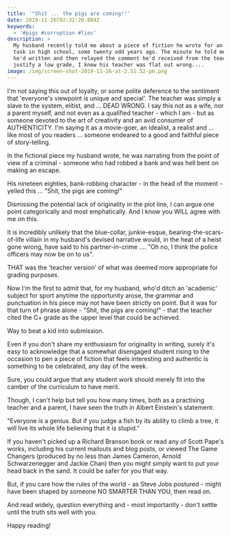 ```yaml
---
title: '"Shit ... the pigs are coming!"'
date: 2019-11-26T02:32:20.084Z
keywords:
  - '#pigs #corruption #lies'
description: >
  My husband recently told me about a piece of fiction he wrote for an English
  task in high school, some twenty odd years ago. The minute he told me what
  he'd written and then relayed the comment he'd received from the teacher to
  justify a low grade, I knew his teacher was flat out wrong....
image: /img/screen-shot-2019-11-26-at-2.51.52-pm.png
---
```


I'm not saying this out of loyalty, or some polite deference to the sentiment that 'everyone's viewpoint is unique and special'. The teacher was simply a slave to the system, elitist, and ... DEAD WRONG.  I say this not as a wife, nor a parent myself, and not even as a qualified teacher - which I am - but as someone devoted to the art of creativity and an avid consumer of AUTHENTICITY. I'm saying it as a movie-goer, an idealist, a realist and ... like most of you readers ... someone endeared to a good and faithful piece of story-telling. 

In the fictional piece my husband wrote, he was narrating from the point of view of a criminal - someone who had robbed a bank and was hell bent on making an escape. 

His nineteen eighties, bank-robbing character - in the head of the moment - yelled this ... "Shit, the pigs are coming!"

Dismissing the potential lack of originality in the plot line, I can argue one point categorically and most emphatically. And I know you WILL agree with me on this.

It is incredibly unlikely that the blue-collar, junkie-esque, bearing-the-scars-of-life villain in my husband's devised narrative would, in the heat of a heist gone wrong, have said to his partner-in-crime .... "Oh no, I think the police officers may now be on to us". 

THAT was the 'teacher version' of what was deemed more appropriate for grading purposes. 

Now I'm the first to admit that, for my husband, who'd ditch an 'academic' subject for sport anytime the opportunity arose, the grammar and punctuation in his piece may not have been strictly on point. But it was for that turn of phrase alone - "Shit, the pigs are coming!" - that the teacher cited the C+ grade as the upper level that could be achieved. 

Way to beat a kid into submission. 

Even if you don't share my enthusiasm for originality in writing, surely it's easy to acknowledge that a somewhat disengaged student rising to the occasion to pen a piece of fiction that feels interesting and authentic is something to be celebrated, any day of the week. 

Sure, you could argue that any student work should merely fit into the camber of the curriculum to have merit.

Though, I can't help but tell you how many times, both as a practising teacher and a parent, I have seen the truth in Albert Einstein's statement:

"Everyone is a genius. But if you judge a fish by its ability to climb a tree, it will live its whole life believing that it is stupid."

If you haven't picked up a Richard Branson book or read any of Scott Pape's works, including his current mailouts and blog posts, or viewed The Game Changers (produced by no less than James Cameron, Arnold Schwarzenegger and Jackie Chan) then you might simply want to put your head back in the sand. It could be safer for you that way.

But, if you care how the rules of the world - as Steve Jobs postured - might have been shaped by someone NO SMARTER THAN YOU, then read on.

And read widely, question everything and - most importantly - don't settle until the truth sits well with you.

Happy reading!
